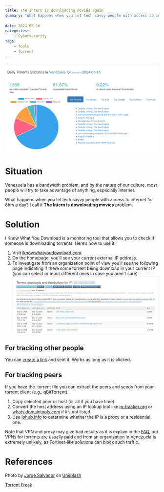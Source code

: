 ```yaml
---
title: The Intern is downloading movies again
summary: "What happens when you let tech savvy people with access to internet for 8hrs a day? I call **The Intern is downloading movies again** problem."

date: 2024-05-16
categories: 
    - Cybersecurity
tags:
    - Tools
    - Torrent
---
```


![Pie chat of type of torrents](./venezuela_torrent.png)
# Situation
Venezuela has a bandwidth problem, and by the nature of our culture, most people will try to take advantage of anything, especially internet.

What happens when you let tech savvy people with access to internet for 8hrs a day? I call it **The Intern is downloading movies** problem.

# Solution 
I Know What You Download is a monitoring tool that allows you to check if someone is downloading torrents. Here’s how to use it:
1. Visit [iknowwhatyoudownload.com](https://iknowwhatyoudownload.com/en/peer/).
2. On the homepage, you’ll see your current external IP address.
3. To investigate from an organization point of view you'll see the following page indicating if there some torrent being download in your current IP (you can select or input different ones in case you aren't sure)
![Home page of the tool](./venezuela_torrent2.png)

## For tracking other people
You can [create a link](https://iknowwhatyoudownload.com/en/link/) and sent it. Works as long as it is clicked.

## For tracking peers
If you have the .torrent file you can extract the peers and seeds from your torrent client (e.g., qBitTorrent). 
1. Copy selected peer or host (or all if you have time).
2. Convert the host address using an IP lookup tool like [ip-tracker.org](https://www.ip-tracker.org/) or [whois.domaintools.com](https://whois.domaintools.com/) if it’s not listed.
3. Use [iphub.info](https://iphub.info/) to determine whether the IP is a proxy or a residential one.


Note that VPN and proxy may give bad results as it is explain in the [FAQ](https://iknowwhatyoudownload.com/en/contacts/), but VPNs for torrents are usually paid and from an organization in Venezuela is extremely unlikely, as Fortinet-like solutions can block such traffic. 


# References
Photo by <a href="https://unsplash.com/@jsshotz?utm_content=creditCopyText&utm_medium=referral&utm_source=unsplash">Jorge Salvador</a> on <a href="https://unsplash.com/photos/black-and-white-satellite-dish-wjMMVxy8C0g?utm_content=creditCopyText&utm_medium=referral&utm_source=unsplash">Unsplash</a>

[Torrent Freak](https://torrentfreak.com/i-know-what-you-download-overwhelmed-by-bogus-dmca-notices-221023/)
